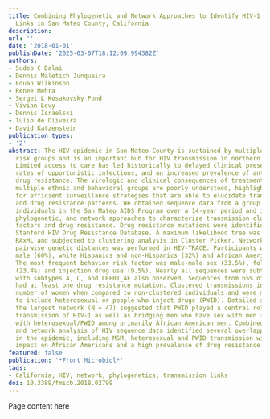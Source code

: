 ```yaml
---
title: Combining Phylogenetic and Network Approaches to Identify HIV-1 Transmission
  Links in San Mateo County, California
description:
url: ''
date: '2018-01-01'
publishDate: '2025-03-07T18:12:09.994382Z'
authors:
- Sudeb C Dalai
- Dennis Maletich Junqueira
- Eduan Wilkinson
- Renee Mehra
- Sergei L Kosakovsky Pond
- Vivian Levy
- Dennis Israelski
- Tulio de Oliveira
- David Katzenstein
publication_types:
- '2'
abstract: The HIV epidemic in San Mateo County is sustained by multiple overlapping
  risk groups and is an important hub for HIV transmission in northern California.
  Limited access to care has led historically to delayed clinical presentation, higher
  rates of opportunistic infections, and an increased prevalence of antiretroviral
  drug resistance. The virologic and clinical consequences of treatment within these
  multiple ethnic and behavioral groups are poorly understood, highlighting the need
  for efficient surveillance strategies that are able to elucidate transmission networks
  and drug resistance patterns. We obtained sequence data from a group of 316 HIV-positive
  individuals in the San Mateo AIDS Program over a 14-year period and integrated epidemiologic,
  phylogenetic, and network approaches to characterize transmission clusters, risk
  factors and drug resistance. Drug resistance mutations were identified using the
  Stanford HIV Drug Resistance Database. A maximum likelihood tree was inferred in
  RAxML and subjected to clustering analysis in Cluster Picker. Network analysis using
  pairwise genetic distances was performed in HIV-TRACE. Participants were primarily
  male (60%), white Hispanics and non-Hispanics (32%) and African American (20.6%).
  The most frequent behavior risk factor was male-male sex (33.5%), followed by heterosexual
  (23.4%) and injection drug use (9.5%). Nearly all sequences were subtype B (96%)
  with subtypes A, C, and CRF01_AE also observed. Sequences from 65% of participants
  had at least one drug resistance mutation. Clustered transmissions included a higher
  number of women when compared to non-clustered individuals and were more likely
  to include heterosexual or people who inject drugs (PWID). Detailed analysis of
  the largest network (N = 47) suggested that PWID played a central role in overall
  transmission of HIV-1 as well as bridging men who have sex with men (MSM) transmission
  with heterosexual/PWID among primarily African American men. Combined phylogenetic
  and network analysis of HIV sequence data identified several overlapping risk factors
  in the epidemic, including MSM, heterosexual and PWID transmission with a disproportionate
  impact on African Americans and a high prevalence of drug resistance.
featured: false
publication: '*Front Microbiol*'
tags:
- California; HIV; network; phylogenetics; transmission links
doi: 10.3389/fmicb.2018.02799
---
```


Page content here